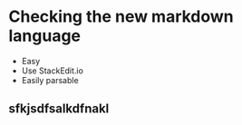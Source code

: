Checking the new markdown language
===================================
* Easy
* Use StackEdit.io
* Easily parsable

## sfkjsdfsalkdfnakl
